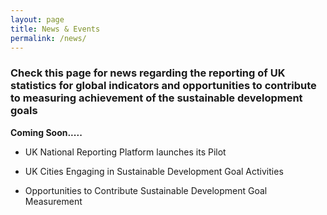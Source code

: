 ```yaml
---
layout: page
title: News & Events
permalink: /news/
---
```


### Check this page for news regarding the reporting of UK statistics for global indicators and opportunities to contribute to measuring achievement of the sustainable development goals

**Coming Soon.....**


- UK National Reporting Platform launches its Pilot

- UK Cities Engaging in Sustainable Development Goal Activities

- Opportunities to Contribute Sustainable Development Goal Measurement
